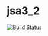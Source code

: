 # jsa3_2

[![Build Status](https://ci.appveyor.com/api/projects/status/github/rbabarov/jsa3_2)](https://ci.appveyor.com/api/projects/status/github/rbabarov/jsa3_2)
